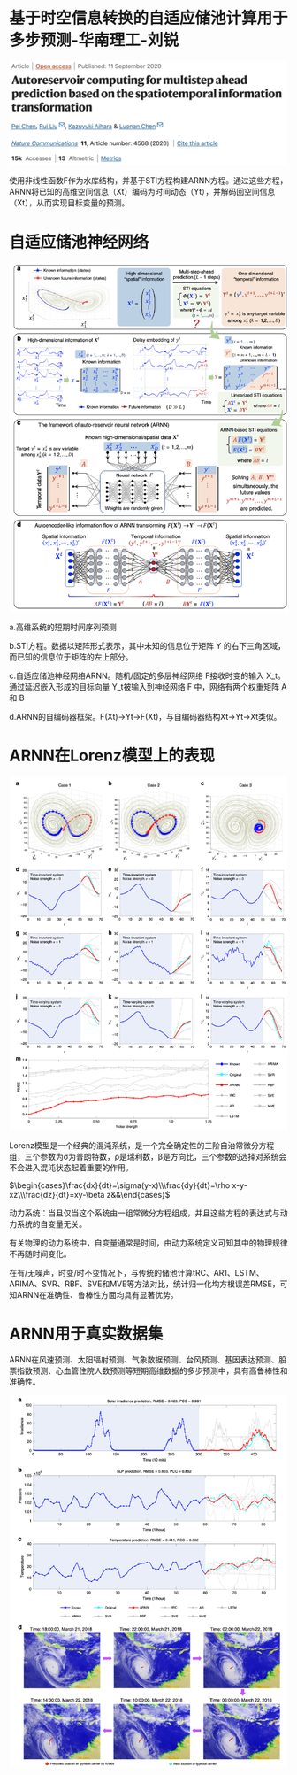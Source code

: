 # 基于时空信息转换的自适应储池计算用于多步预测-华南理工-刘锐

![iShot_2025-05-12_10.01.24](https://raw.githubusercontent.com/1910853272/image/master/img/202505121001658.png)

使用非线性函数F作为水库结构，并基于STI方程构建ARNN方程。通过这些方程，ARNN将已知的高维空间信息（Xt）编码为时间动态（Yt），并解码回空间信息（Xt），从而实现目标变量的预测。

# 自适应储池神经网络

![iShot_2025-05-12_10.41.06](https://raw.githubusercontent.com/1910853272/image/master/img/202505121041762.png)

a.高维系统的短期时间序列预测

b.STI方程。数据以矩阵形式表示，其中未知的信息位于矩阵 Y 的右下三角区域，而已知的信息位于矩阵的左上部分。

c.自适应储池神经网络ARNN。随机/固定的多层神经网络 F接收时变的输入 X_t。通过延迟嵌入形成的目标向量 Y_t被输入到神经网络 F 中，网络有两个权重矩阵 A 和 B

d.ARNN的自编码器框架。F(Xt)→Yt→F(Xt)，与自编码器结构Xt→Yt→Xt类似。

# ARNN在Lorenz模型上的表现

![iShot_2025-05-12_14.51.20](https://raw.githubusercontent.com/1910853272/image/master/img/202505121451968.png)

Lorenz模型是一个经典的混沌系统，是一个完全确定性的三阶自治常微分方程组，三个参数为σ为普朗特数，ρ是瑞利数，β是方向比，三个参数的选择对系统会不会进入混沌状态起着重要的作用。

$\begin{cases}\frac{dx}{dt}=\sigma(y-x)\\\frac{dy}{dt}=\rho x-y-xz\\\frac{dz}{dt}=xy-\beta z&&\end{cases}$

动力系统：当且仅当这个系统由一组常微分方程组成，并且这些方程的表达式与动力系统的自变量无关。

有关物理的动力系统中，自变量通常是时间，由动力系统定义可知其中的物理规律不再随时间变化。

在有/无噪声，时变/时不变情况下，与传统的储池计算tRC、AR1、LSTM、ARIMA、SVR、RBF、SVE和MVE等方法对比，统计归一化均方根误差RMSE，可知ARNN在准确性、鲁棒性方面均具有显著优势。

# ARNN用于真实数据集

ARNN在风速预测、太阳辐射预测、气象数据预测、台风预测、基因表达预测、股票指数预测、心血管住院人数预测等短期高维数据的多步预测中，具有高鲁棒性和准确性。

![iShot_2025-05-12_14.57.26](https://raw.githubusercontent.com/1910853272/image/master/img/202505121457475.png)